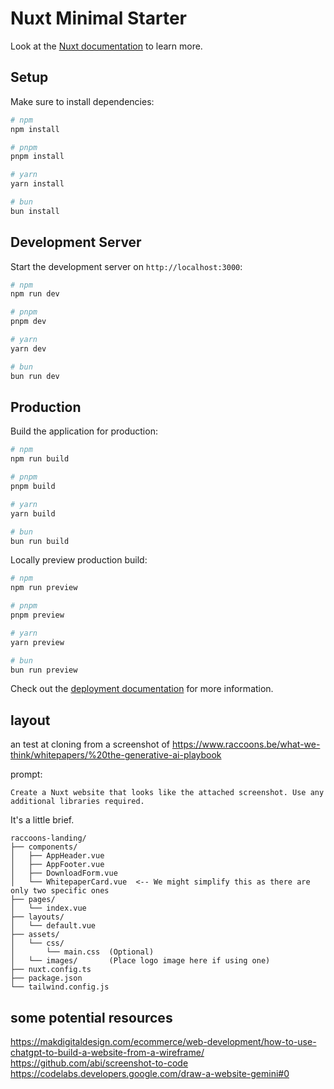 # Nuxt Minimal Starter

Look at the [Nuxt documentation](https://nuxt.com/docs/getting-started/introduction) to learn more.

## Setup

Make sure to install dependencies:

```bash
# npm
npm install

# pnpm
pnpm install

# yarn
yarn install

# bun
bun install
```

## Development Server

Start the development server on `http://localhost:3000`:

```bash
# npm
npm run dev

# pnpm
pnpm dev

# yarn
yarn dev

# bun
bun run dev
```

## Production

Build the application for production:

```bash
# npm
npm run build

# pnpm
pnpm build

# yarn
yarn build

# bun
bun run build
```

Locally preview production build:

```bash
# npm
npm run preview

# pnpm
pnpm preview

# yarn
yarn preview

# bun
bun run preview
```

Check out the [deployment documentation](https://nuxt.com/docs/getting-started/deployment) for more information.


## layout

an test at cloning from a screenshot of <https://www.raccoons.be/what-we-think/whitepapers/%20the-generative-ai-playbook>


prompt:

`Create a Nuxt website that looks like the attached screenshot. Use any additional libraries required.`

It's a little brief.

```
raccoons-landing/
├── components/
│   ├── AppHeader.vue
│   ├── AppFooter.vue
│   ├── DownloadForm.vue
│   └── WhitepaperCard.vue  <-- We might simplify this as there are only two specific ones
├── pages/
│   └── index.vue
├── layouts/
│   └── default.vue
├── assets/
│   └── css/
│       └── main.css  (Optional)
│   └── images/       (Place logo image here if using one)
├── nuxt.config.ts
├── package.json
└── tailwind.config.js
```


## some potential resources

https://makdigitaldesign.com/ecommerce/web-development/how-to-use-chatgpt-to-build-a-website-from-a-wireframe/
https://github.com/abi/screenshot-to-code
https://codelabs.developers.google.com/draw-a-website-gemini#0
